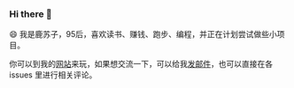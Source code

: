 ### Hi there 👋

😄 我是鹿苏子，95后，喜欢读书、赚钱、跑步、编程，并正在计划尝试做些小项目。

你可以到我的[网站](https://lusuzi.github.io)来玩，如果想交流一下，可以给我[发邮件](mailto:letter_chat@outlook.com)，也可以直接在各 issues 里进行相关评论。

<!--
**lusuzi/lusuzi** is a ✨ _special_ ✨ repository because its `README.md` (this file) appears on your GitHub profile.

Here are some ideas to get you started:

- 🔭 I’m currently working on ...
- 🌱 I’m currently learning ...
- 👯 I’m looking to collaborate on ...
- 🤔 I’m looking for help with ...
- 💬 Ask me about ...
- 📫 How to reach me: ...
- 😄 Pronouns: ...
- ⚡ Fun fact: ...
-->
